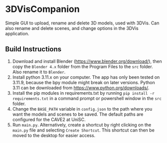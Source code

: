 # 3DVisCompanion
Simple GUI to upload, rename and delete 3D models, used with 3DVis. Can also rename and delete scenes, and change options in the 3DVis application.

## Build Instructions

1. Download and install Blender (https://www.blender.org/download/), then copy the `Blender 4.x` folder from the Program Files to the `src` folder. Also rename it to `Blender`.
2. Install python 3.11.x on your computer. The app has only been tested on 3.11.9, because the bpy module might break on later versions. Python 3.11 can be downloaded from https://www.python.org/downloads/.
3. Install the pip modules in requirements.txt by running `pip install -r requirements.txt` in a command prompt or powershell window in the `src` folder. 
4. Change the `BASE_PATH` variable in `config.json` to the path where you want the models and scenes to be saved. The default paths are configured for the CAVE2 at UniSC.
5. Run `main.py`. Alternatively, create a shortcut by right clicking on the `main.py` file and selecting `Create Shortcut`. This shortcut can
then be moved to the desktop for easier access.